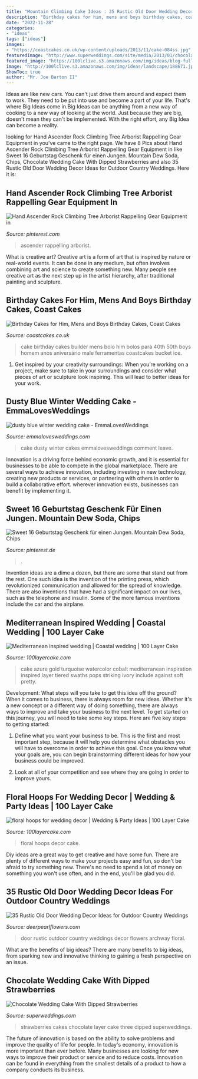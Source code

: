 ```yaml
---
title: "Mountain Climbing Cake Ideas : 35 Rustic Old Door Wedding Decor Ideas For Outdoor Country Weddings"
description: "Birthday cakes for him, mens and boys birthday cakes, coast cakes"
date: "2022-11-28"
categories:
- "ideas"
tags: ["ideas"]
images:
- "https://coastcakes.co.uk/wp-content/uploads/2013/11/cake-084ss.jpg"
featuredImage: "http://www.superweddings.com/site/media/2013/01/chocolate-wedding-cakes-three-layer-strawberries.jpg"
featured_image: "https://100lclive.s3.amazonaws.com/img/ideas/blog-full/139843.jpg"
image: "http://100lclive.s3.amazonaws.com/img/ideas/landscape/188671.jpg"
ShowToc: true
author: "Mr. Joe Barton II"
---
```



Ideas are like new cars. You can't just drive them around and expect them to work. They need to be put into use and become a part of your life. That's where Big Ideas come in.Big Ideas can be anything from a new way of cooking to a new way of looking at the world. Just because they are big, doesn't mean they can't be implemented. With the right effort, any Big Idea can become a reality.

	

		
looking for Hand Ascender Rock Climbing Tree Arborist Rappelling Gear Equipment in you've came to the right page. We have 8 Pics about Hand Ascender Rock Climbing Tree Arborist Rappelling Gear Equipment in like Sweet 16 Geburtstag Geschenk für einen Jungen. Mountain Dew Soda, Chips, Chocolate Wedding Cake With Dipped Strawberries and also 35 Rustic Old Door Wedding Decor Ideas for Outdoor Country Weddings. Here it is:
		
    
## Hand Ascender Rock Climbing Tree Arborist Rappelling Gear Equipment In

<img loading=lazy src="https://i.pinimg.com/736x/bb/d0/bc/bbd0bcc0ede7a059e13833b41035eccd.jpg" onerror="this.onerror=null;this.src='https://tse3.mm.bing.net/th?id=OIP.LOyy8yBPF3ysi04bYeilFAHaHa&amp;pid=15.1';" alt="Hand Ascender Rock Climbing Tree Arborist Rappelling Gear Equipment in">

_Source: pinterest.com_

>ascender rappelling arborist. 

	

What is creative art?
Creative art is a form of art that is inspired by nature or real-world events. It can be done in any medium, but often involves combining art and science to create something new. Many people see creative art as the next step up in the artist hierarchy, after traditional painting and sculpture.

    
## Birthday Cakes For Him, Mens And Boys Birthday Cakes, Coast Cakes

<img loading=lazy src="https://coastcakes.co.uk/wp-content/uploads/2013/11/cake-084ss.jpg" onerror="this.onerror=null;this.src='https://tse4.mm.bing.net/th?id=OIP.YuIy_AqYQGO8bWs1iYUEwgHaKZ&amp;pid=15.1';" alt="Birthday Cakes for Him, Mens and Boys Birthday Cakes, Coast Cakes">

_Source: coastcakes.co.uk_

>cake birthday cakes builder mens bolo him bolos para 40th 50th boys homem anos aniversário male ferramentas coastcakes bucket ice. 

	

1. Get inspired by your creativity surroundings: When you’re working on a project, make sure to take in your surroundings and consider what pieces of art or sculpture look inspiring. This will lead to better ideas for your work.

    
## Dusty Blue Winter Wedding Cake - EmmaLovesWeddings

<img loading=lazy src="https://emmalovesweddings.com/wp-content/uploads/2018/10/dusty-blue-winter-wedding-cake.jpg" onerror="this.onerror=null;this.src='https://tse1.mm.bing.net/th?id=OIP.p7TevTPkccquTfrbNqbP1gHaLH&amp;pid=15.1';" alt="dusty blue winter wedding cake - EmmaLovesWeddings">

_Source: emmalovesweddings.com_

>cake dusty winter cakes emmalovesweddings comment leave. 

	

Innovation is a driving force behind economic growth, and it is essential for businesses to be able to compete in the global marketplace. There are several ways to achieve innovation, including investing in new technology, creating new products or services, or partnering with others in order to build a collaborative effort. wherever innovation exists, businesses can benefit by implementing it.

    
## Sweet 16 Geburtstag Geschenk Für Einen Jungen. Mountain Dew Soda, Chips

<img loading=lazy src="https://i.pinimg.com/736x/c0/16/02/c0160226fecef1a66f897e0da10703b4.jpg" onerror="this.onerror=null;this.src='https://tse3.mm.bing.net/th?id=OIP.paBJRS-ILGZWW2LosYs5BAHaJ3&amp;pid=15.1';" alt="Sweet 16 Geburtstag Geschenk für einen Jungen. Mountain Dew Soda, Chips">

_Source: pinterest.de_

>. 

	

Invention ideas are a dime a dozen, but there are some that stand out from the rest. One such idea is the invention of the printing press, which revolutionized communication and allowed for the spread of knowledge. There are also inventions that have had a significant impact on our lives, such as the telephone and insulin. Some of the more famous inventions include the car and the airplane.

    
## Mediterranean Inspired Wedding | Coastal Wedding | 100 Layer Cake

<img loading=lazy src="https://100lclive.s3.amazonaws.com/img/ideas/blog-full/139843.jpg" onerror="this.onerror=null;this.src='https://tse4.mm.bing.net/th?id=OIP.JfpPW0r2F6vkmL5h4P0ZwQHaLH&amp;pid=15.1';" alt="Mediterranean inspired wedding | Coastal wedding | 100 Layer Cake">

_Source: 100layercake.com_

>cake azure gold turquoise watercolor cobalt mediterranean inspiration inspired layer tiered swaths pops striking ivory include against soft pretty. 

	

Development: What steps will you take to get this idea off the ground?
When it comes to business, there is always room for new ideas. Whether it's a new concept or a different way of doing something, there are always ways to improve and take your business to the next level. To get started on this journey, you will need to take some key steps. Here are five key steps to getting started:
1. Define what you want your business to be. This is the first and most important step, because it will help you determine what obstacles you will have to overcome in order to achieve this goal. Once you know what your goals are, you can begin brainstorming different ideas for how your business could be improved.

2. Look at all of your competition and see where they are going in order to improve yours.

    
## Floral Hoops For Wedding Decor | Wedding &amp; Party Ideas | 100 Layer Cake

<img loading=lazy src="http://100lclive.s3.amazonaws.com/img/ideas/landscape/188671.jpg" onerror="this.onerror=null;this.src='https://tse3.mm.bing.net/th?id=OIP.viDEF8wPTZYjbE1zEpHz9AHaLH&amp;pid=15.1';" alt="floral hoops for wedding decor | Wedding &amp; Party Ideas | 100 Layer Cake">

_Source: 100layercake.com_

>floral hoops decor cake. 

	

Diy ideas are a great way to get creative and have some fun. There are plenty of different ways to make your projects easy and fun, so don't be afraid to try something new. There's no need to spend a lot of money on something you won't use often, and in the end, you'll be glad you did.

    
## 35 Rustic Old Door Wedding Decor Ideas For Outdoor Country Weddings

<img loading=lazy src="http://www.deerpearlflowers.com/wp-content/uploads/2015/07/vintage-door-floral-archway.jpg" onerror="this.onerror=null;this.src='https://tse3.mm.bing.net/th?id=OIP.SuE6ehHs0td2lkXHq5ovOAHaJr&amp;pid=15.1';" alt="35 Rustic Old Door Wedding Decor Ideas for Outdoor Country Weddings">

_Source: deerpearlflowers.com_

>door rustic outdoor country weddings decor flowers archway floral. 

	

What are the benefits of big ideas?
There are many benefits to big ideas, from sparking new and innovative thinking to gaining a fresh perspective on an issue.

    
## Chocolate Wedding Cake With Dipped Strawberries

<img loading=lazy src="http://www.superweddings.com/site/media/2013/01/chocolate-wedding-cakes-three-layer-strawberries.jpg" onerror="this.onerror=null;this.src='https://tse4.mm.bing.net/th?id=OIP.hC3zehLL9mefLoHlxYm7-wHaLI&amp;pid=15.1';" alt="Chocolate Wedding Cake With Dipped Strawberries">

_Source: superweddings.com_

>strawberries cakes chocolate layer cake three dipped superweddings. 

	

The future of innovation is based on the ability to solve problems and improve the quality of life for people. In today's economy, innovation is more important than ever before. Many businesses are looking for new ways to improve their product or service and to reduce costs. Innovation can be found in everything from the smallest details of a product to how a company conducts its business.

